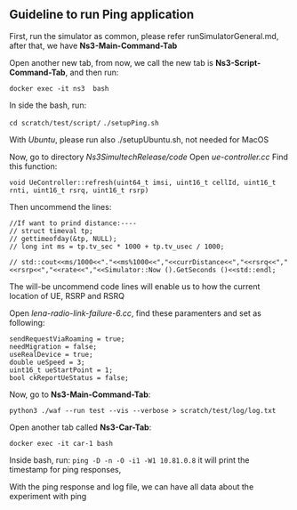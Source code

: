 ## Guideline to run Ping application

First, run the simulator as common, please refer runSimulatorGeneral.md, after that, we have **Ns3-Main-Command-Tab**

Open another new tab, from now, we call the new tab is **Ns3-Script-Command-Tab**, and then run:

`docker exec -it ns3  bash`

In side the bash, run:

`cd scratch/test/script/`
`./setupPing.sh`

With *Ubuntu*, please run also ./setupUbuntu.sh, not needed for MacOS 

Now, go to directory *Ns3SimultechRelease/code*
Open *ue-controller.cc*
Find this function:

`void UeController::refresh(uint64_t imsi, uint16_t cellId, uint16_t rnti, uint16_t rsrq, uint16_t rsrp)`

Then uncommend the lines: 

```
//If want to prind distance:----
// struct timeval tp;
// gettimeofday(&tp, NULL);
// long int ms = tp.tv_sec * 1000 + tp.tv_usec / 1000;

// std::cout<<ms/1000<<"."<<ms%1000<<","<<currDistance<<","<<rsrq<<","<<rsrp<<","<<rate<<","<<Simulator::Now ().GetSeconds ()<<std::endl;   
```

The will-be uncommend code lines will enable us to how the current location of UE, RSRP and RSRQ

Open *lena-radio-link-failure-6.cc*, find these paramenters and set as following:

```
sendRequestViaRoaming = true;  
needMigration = false;
useRealDevice = true;
double ueSpeed = 3;
uint16_t ueStartPoint = 1;
bool ckReportUeStatus = false;
```

Now, go to **Ns3-Main-Command-Tab**:

`python3 ./waf --run test --vis --verbose > scratch/test/log/log.txt`

Open another tab called **Ns3-Car-Tab**:

`docker exec -it car-1 bash`

Inside bash, run:
`ping -D -n -O -i1 -W1 10.81.0.8`
it will print the timestamp for ping responses,

With the ping response and log file, we can have all data about the experiment with ping
